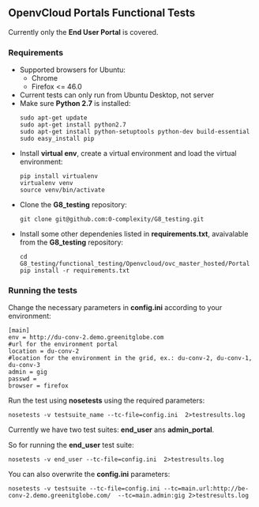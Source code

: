 ## OpenvCloud Portals Functional Tests

Currently only the **End User Portal** is covered.

### Requirements

- Supported browsers for Ubuntu:
  - Chrome
  - Firefox <= 46.0
- Current tests can only run from Ubuntu Desktop, not server
- Make sure **Python 2.7** is installed:
  ```
  sudo apt-get update
  sudo apt-get install python2.7
  sudo apt-get install python-setuptools python-dev build-essential
  sudo easy_install pip
  ```
- Install **virtual env**, create a virtual environment and load the virtual environment:
  ```
  pip install virtualenv
  virtualenv venv
  source venv/bin/activate
  ```
- Clone the **G8_testing** repository:
  ```
  git clone git@github.com:0-complexity/G8_testing.git
  ```
- Install some other dependenies listed in **requirements.txt**, avaivalable from the **G8_testing** repository:
  ```
  cd G8_testing/functional_testing/Openvcloud/ovc_master_hosted/Portal
  pip install -r requirements.txt
  ```

### Running the tests

Change the necessary parameters in **config.ini** according to your environment:
```
[main]
env = http://du-conv-2.demo.greenitglobe.com
#url for the environment portal
location = du-conv-2
#location for the environment in the grid, ex.: du-conv-2, du-conv-1, du-conv-3
admin = gig
passwd = 
browser = firefox
```

Run the test using **nosetests** using the required parameters:
```
nosetests -v testsuite_name --tc-file=config.ini  2>testresults.log
```

Currently we have two test suites: **end\_user** ans **admin\_portal**.

So for running the **end\_user** test suite:
```
nosetests -v end_user --tc-file=config.ini  2>testresults.log
```

You can also overwrite the **config.ini** parameters:
```
nosetests -v testsuite --tc-file=config.ini --tc=main.url:http://be-conv-2.demo.greenitglobe.com/  --tc=main.admin:gig 2>testresults.log
```